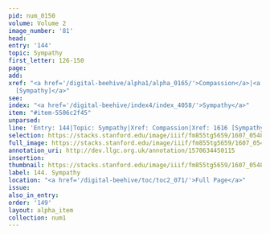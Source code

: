 ```yaml
---
pid: num_0150
volume: Volume 2
image_number: '81'
head:
entry: '144'
topic: Sympathy
first_letter: 126-150
page:
add:
xref: "<a href='/digital-beehive/alpha1/alpha_0165/'>Compassion</a>|<a href='/digital-beehive/num7/num_2445/'>1616
  [Sympathy]</a>"
see:
index: "<a href='/digital-beehive/index4/index_4058/'>Sympathy</a>"
item: "#item-5506c2f45"
unparsed:
line: 'Entry: 144|Topic: Sympathy|Xref: Compassion|Xref: 1616 [Sympathy]|Index: Sympathy|#item-5506c2f45'
selection: https://stacks.stanford.edu/image/iiif/fm855tg5659/1607_0548/292,1662,3041,575/full/0/default.jpg
full_image: https://stacks.stanford.edu/image/iiif/fm855tg5659/1607_0548/full/full/0/default.jpg
annotation_uri: http://dev.llgc.org.uk/annotation/1570634450115
insertion:
thumbnail: https://stacks.stanford.edu/image/iiif/fm855tg5659/1607_0548/292,1662,600,180/250,/0/default.jpg
label: 144. Sympathy
location: "<a href='/digital-beehive/toc/toc2_071/'>Full Page</a>"
issue:
also_in_entry:
order: '149'
layout: alpha_item
collection: num1
---
```

